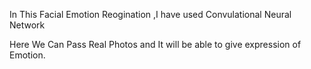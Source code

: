 In This Facial Emotion Reogination ,I have used Convulational Neural Network 


Here We Can Pass Real Photos and It will be able to give expression of Emotion.

